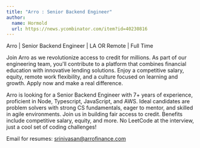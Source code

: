 ```yaml
---
title: "Arro : Senior Backend Engineer"
author:
  name: Hormold
  url: https://news.ycombinator.com/item?id=40230816
---
```

Arro | Senior Backend Engineer | LA OR Remote | Full Time

Join Arro as we revolutionize access to credit for millions. As part of our engineering team, you&#x27;ll contribute to a platform that combines financial education with innovative lending solutions. Enjoy a competitive salary, equity, remote work flexibility, and a culture focused on learning and growth. Apply now and make a real difference.

Arro is looking for a Senior Backend Engineer with 7+ years of experience, proficient in Node, Typescript, JavaScript, and AWS. Ideal candidates are problem solvers with strong CS fundamentals, eager to mentor, and skilled in agile environments. Join us in building fair access to credit. Benefits include competitive salary, equity, and more. No LeetCode at the interview, just a cool set of coding challenges!

Email for resumes: 
srinivasan@arrofinance.com
